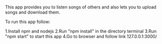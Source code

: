 This app provides you to listen songs of others and also lets you to upload songs and download them.

To run this app follow:

1.Install npm and nodejs
2.Run "npm install" in the directory terminal
3.Run "npm start" to start this app
4.Go to browser and follow link 127.0.0.1:3000/
